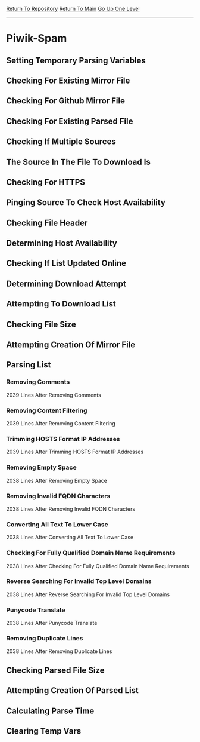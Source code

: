 [Return To Repository](https://github.com/bast69/piholeparser/)
[Return To Main](https://github.com/bast69/piholeparser/blob/master/RecentRunLogs/Mainlog.md)
[Go Up One Level](https://github.com/bast69/piholeparser/blob/master/RecentRunLogs/TopLevelScripts/30-Processing-External-Blacklists.md)
____________________________________
# Piwik-Spam
## Setting Temporary Parsing Variables
## Checking For Existing Mirror File
## Checking For Github Mirror File
## Checking For Existing Parsed File
## Checking If Multiple Sources
## The Source In The File To Download Is
## Checking For HTTPS
## Pinging Source To Check Host Availability
## Checking File Header
## Determining Host Availability
## Checking If List Updated Online
## Determining Download Attempt
## Attempting To Download List
## Checking File Size
## Attempting Creation Of Mirror File
## Parsing List
### Removing Comments
2039 Lines After Removing Comments
### Removing Content Filtering
2039 Lines After Removing Content Filtering
### Trimming HOSTS Format IP Addresses
2039 Lines After Trimming HOSTS Format IP Addresses
### Removing Empty Space
2038 Lines After Removing Empty Space
### Removing Invalid FQDN Characters
2038 Lines After Removing Invalid FQDN Characters
### Converting All Text To Lower Case
2038 Lines After Converting All Text To Lower Case
### Checking For Fully Qualified Domain Name Requirements
2038 Lines After Checking For Fully Qualified Domain Name Requirements
### Reverse Searching For Invalid Top Level Domains
2038 Lines After Reverse Searching For Invalid Top Level Domains
### Punycode Translate
2038 Lines After Punycode Translate
### Removing Duplicate Lines
2038 Lines After Removing Duplicate Lines
## Checking Parsed File Size
## Attempting Creation Of Parsed List
## Calculating Parse Time
## Clearing Temp Vars
